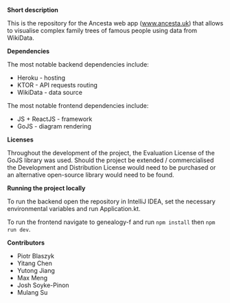 **Short description**

This is the repository for the Ancesta web app (www.ancesta.uk) that allows to visualise complex family trees of 
famous people using data from WikiData.

**Dependencies**

The most notable backend dependencies include:
- Heroku - hosting
- KTOR - API requests routing
- WikiData - data source

The most notable frontend dependencies include:
- JS + ReactJS - framework
- GoJS - diagram rendering

**Licenses**

Throughout the development of the project, the Evaluation License of the GoJS library was used.
Should the project be extended / commercialised the Development and Distribution License would need to 
be purchased or an alternative open-source library would need to be found.

**Running the project locally**

To run the backend open the repository in IntelliJ IDEA, set the necessary environmental variables and run Application.kt.

To run the frontend navigate to genealogy-f and run ```npm install``` then ```npm run dev```.

**Contributors**

- Piotr Blaszyk
- Yitang Chen
- Yutong Jiang
- Max Meng
- Josh Soyke-Pinon
- Mulang Su
